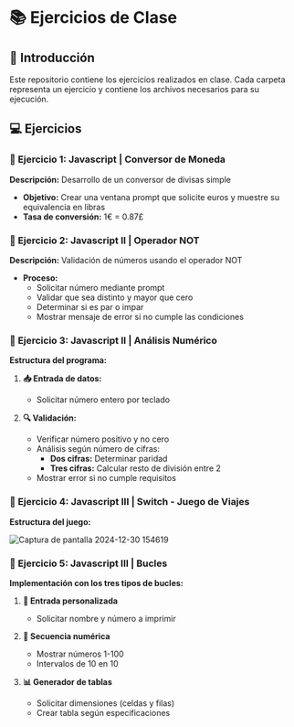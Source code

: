 # 📚 Ejercicios de Clase

## 🎯 Introducción
Este repositorio contiene los ejercicios realizados en clase. Cada carpeta representa un ejercicio y contiene los archivos necesarios para su ejecución.

## 💻 Ejercicios

### 🔸 Ejercicio 1: Javascript | Conversor de Moneda
**Descripción:** Desarrollo de un conversor de divisas simple
* **Objetivo:** Crear una ventana prompt que solicite euros y muestre su equivalencia en libras
* **Tasa de conversión:** 1€ = 0.87£

### 🔸 Ejercicio 2: Javascript II | Operador NOT
**Descripción:** Validación de números usando el operador NOT
* **Proceso:**
  * Solicitar número mediante prompt
  * Validar que sea distinto y mayor que cero
  * Determinar si es par o impar
  * Mostrar mensaje de error si no cumple las condiciones

### 🔸 Ejercicio 3: Javascript II | Análisis Numérico
**Estructura del programa:**

1. **📥 Entrada de datos:**
   * Solicitar número entero por teclado

2. **🔍 Validación:**
   * Verificar número positivo y no cero
   * Análisis según número de cifras:
     * **Dos cifras:** Determinar paridad
     * **Tres cifras:** Calcular resto de división entre 2
   * Mostrar error si no cumple requisitos

### 🔸 Ejercicio 4: Javascript III | Switch - Juego de Viajes
**Estructura del juego:**

   ![Captura de pantalla 2024-12-30 154619](https://github.com/user-attachments/assets/55eb6f99-50ac-4bb1-a059-4d08751de9bb)


### 🔸 Ejercicio 5: Javascript III | Bucles
**Implementación con los tres tipos de bucles:**

1. **📝 Entrada personalizada**
   * Solicitar nombre y número a imprimir

2. **🔢 Secuencia numérica**
   * Mostrar números 1-100
   * Intervalos de 10 en 10

3. **📊 Generador de tablas**
   * Solicitar dimensiones (celdas y filas)
   * Crear tabla según especificaciones
